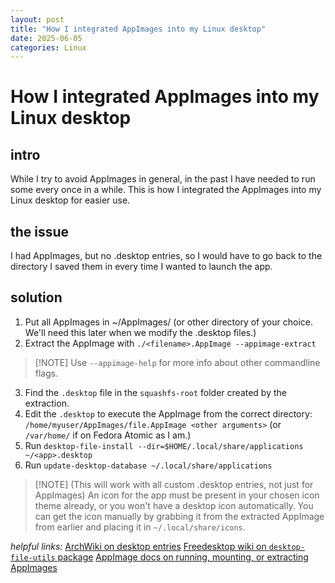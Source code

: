 ```yaml
---
layout: post
title: "How I integrated AppImages into my Linux desktop"
date: 2025-06-05
categories: Linux
---
```


# How I integrated AppImages into my Linux desktop
## intro
While I try to avoid AppImages in general, in the past I have needed to run some every once in a while. This is how I integrated the AppImages into my Linux desktop for easier use.
## the issue
I had AppImages, but no .desktop entries, so I would have to go back to the directory I saved them in every time I wanted to launch the app.
## solution
1. Put all AppImages in ~/AppImages/ (or other directory of your choice. We'll need this later when we modify the .desktop files.)
2. Extract the AppImage with ```./<filename>.AppImage --appimage-extract```
> [!NOTE] Use ```--appimage-help``` for more info about other commandline flags.
3. Find the `.desktop` file in the ```squashfs-root``` folder created by the extraction.
4. Edit the `.desktop` to execute the AppImage from the correct directory: ```/home/myuser/AppImages/file.AppImage <other arguments>``` (or ```/var/home/``` if on Fedora Atomic as I am.)
5. Run ```desktop-file-install --dir=$HOME/.local/share/applications ~/<app>.desktop```
6. Run ```update-desktop-database ~/.local/share/applications```
> [!NOTE] (This will work with all custom .desktop entries, not just for AppImages)
An icon for the app must be present in your chosen icon theme already, or you won't have a desktop icon automatically. You can get the icon manually by grabbing it from the extracted AppImage from earlier and placing it in `~/.local/share/icons`.

*helpful links:*
[ArchWiki on desktop entries](https://wiki.archlinux.org/title/Desktop_entries#Application_entry)
[Freedesktop wiki on `desktop-file-utils` package](https://www.freedesktop.org/wiki/Software/desktop-file-utils/)
[AppImage docs on running, mounting, or extracting AppImages](https://docs.appimage.org/user-guide/run-appimages.html#mount-or-extract-appimages)
